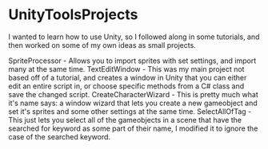 # UnityToolsProjects
I wanted to learn how to use Unity, so I followed along in some tutorials, and then worked on some of my own ideas as small projects.

SpriteProcessor - Allows you to import sprites with set settings, and import many at the same time.
TextEditWindow - This was my main project not based off of a tutorial, and creates a window in Unity that you can either edit an entire script in, or choose specific methods from a C# class and save the changed script.
CreateCharacterWizard - This is pretty much what it's name says: a window wizard that lets you create a new gameobject and set it's sprites and some other settings at the same time.
SelectAllOfTag - This just lets you select all of the gameobjects in a scene that have the searched for keyword as some part of their name, I modified it to ignore the case of the searched keyword.
